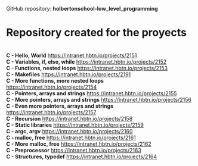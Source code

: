 GitHub repository: **holbertonschool-low_level_programming**
<br>
# Repository created for the proyects<br>
<br>   **C - Hello, World** https://intranet.hbtn.io/projects/2151
<br>   **C - Variables, if, else, while** https://intranet.hbtn.io/projects/2152
<br>   **C - Functions, nested loops** https://intranet.hbtn.io/projects/2153
<br>   **C - Makefiles** https://intranet.hbtn.io/projects/2191
<br>   **C - More functions, more nested loops** https://intranet.hbtn.io/projects/2154
<br>   **C - Pointers, arrays and strings** https://intranet.hbtn.io/projects/2155
<br>   **C - More pointers, arrays and strings** https://intranet.hbtn.io/projects/2156
<br>   **C - Even more pointers, arrays and strings** https://intranet.hbtn.io/projects/2157
<br>   **C - Recursion** https://intranet.hbtn.io/projects/2158
<br>   **C - Static libraries** https://intranet.hbtn.io/projects/2159
<br>   **C - argc, argv** https://intranet.hbtn.io/projects/2160
<br>   **C - malloc, free** https://intranet.hbtn.io/projects/2161
<br>   **C - More malloc, free** https://intranet.hbtn.io/projects/2162
<br>   **C - Preprocessor** https://intranet.hbtn.io/projects/2163
<br>   **C - Structures, typedef** https://intranet.hbtn.io/projects/2164
<br>
